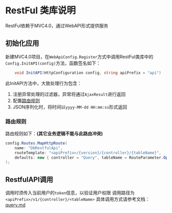 # RestFul 类库说明
RestFul依赖于MVC4.0，通过WebAPI形式提供服务

## 初始化应用
新建MVC4.0项目，在`WebApiConfig.Register`方式中调用RestFul类库中的`Config.InitAPI(config)`方法，函数签名如下：
```cs
    void InitAPI(HttpConfiguration config, string apiPrefix = "api")
```
此InitAPI方法中，大致处理行为包含：
1. 注册异常处理的过滤器，异常将通过`AjaxResult`进行返回
2. 配置[路由规则](#route)
3. JSON序列化时，将时间以`yyyy-MM-dd HH:mm:ss`形式返回

### 路由规则<a name="route"></a>
路由规则如下：**(其它业务逻辑不能与此路由冲突)**
```cs
config.Routes.MapHttpRoute(
    name: "DbRestfulApi",
    routeTemplate: "<apiPrefix>/{version}/{controller}/{tableName}",
    defaults: new { controller = "Query", tableName = RouteParameter.Optional }
);
```

## RestfulAPI调用
调用时须传入当前用户的`token`信息，以验证用户权限
调用路径为`<apiPrefix>/v1/{controller}/<tableName>`
具体调用方式请参考文档： [query.md](query.html)